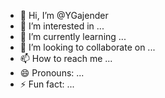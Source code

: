 - 👋 Hi, I’m @YGajender
- 👀 I’m interested in ...
- 🌱 I’m currently learning ...
- 💞️ I’m looking to collaborate on ...
- 📫 How to reach me ...
- 😄 Pronouns: ...
- ⚡ Fun fact: ...

<!---
YGajender/YGajender is a ✨ special ✨ repository because its `README.md` (this file) appears on your GitHub profile.
You can click the Preview link to take a look at your changes.
--->
